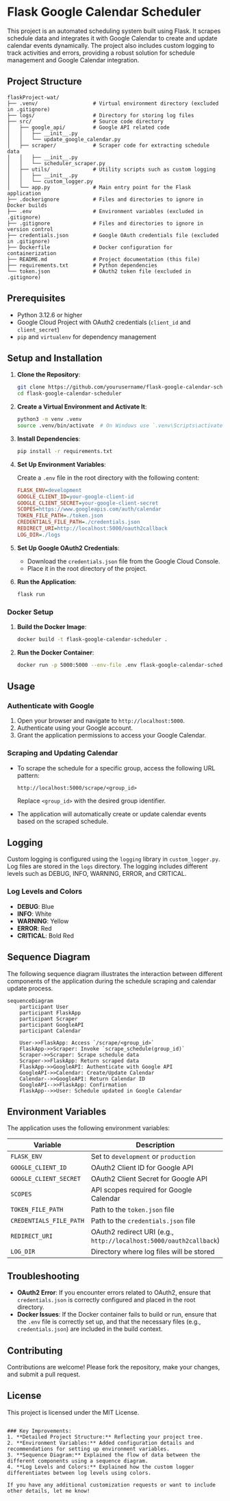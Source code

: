 
# Flask Google Calendar Scheduler

This project is an automated scheduling system built using Flask. It scrapes schedule data and integrates it with Google Calendar to create and update calendar events dynamically. The project also includes custom logging to track activities and errors, providing a robust solution for schedule management and Google Calendar integration.

## Project Structure

```plaintext
flaskProject-wat/
├── .venv/                  # Virtual environment directory (excluded in .gitignore)
├── logs/                   # Directory for storing log files
├── src/                    # Source code directory
│   ├── google_api/         # Google API related code
│   │   ├── __init__.py
│   │   └── update_google_calendar.py
│   ├── scraper/            # Scraper code for extracting schedule data
│   │   ├── __init__.py
│   │   └── scheduler_scraper.py
│   ├── utils/              # Utility scripts such as custom logging
│   │   ├── __init__.py
│   │   └── custom_logger.py
│   └── app.py              # Main entry point for the Flask application
├── .dockerignore           # Files and directories to ignore in Docker builds
├── .env                    # Environment variables (excluded in .gitignore)
├── .gitignore              # Files and directories to ignore in version control
├── credentials.json        # Google OAuth credentials file (excluded in .gitignore)
├── Dockerfile              # Docker configuration for containerization
├── README.md               # Project documentation (this file)
├── requirements.txt        # Python dependencies
└── token.json              # OAuth2 token file (excluded in .gitignore)
```

## Prerequisites

- Python 3.12.6 or higher
- Google Cloud Project with OAuth2 credentials (`client_id` and `client_secret`)
- `pip` and `virtualenv` for dependency management

## Setup and Installation

1. **Clone the Repository**:

   ```bash
   git clone https://github.com/yourusername/flask-google-calendar-scheduler.git
   cd flask-google-calendar-scheduler
   ```

2. **Create a Virtual Environment and Activate It**:

   ```bash
   python3 -m venv .venv
   source .venv/bin/activate  # On Windows use `.venv\Scripts\activate`
   ```

3. **Install Dependencies**:

   ```bash
   pip install -r requirements.txt
   ```

4. **Set Up Environment Variables**:

   Create a `.env` file in the root directory with the following content:

   ```ini
   FLASK_ENV=development
   GOOGLE_CLIENT_ID=your-google-client-id
   GOOGLE_CLIENT_SECRET=your-google-client-secret
   SCOPES=https://www.googleapis.com/auth/calendar
   TOKEN_FILE_PATH=./token.json
   CREDENTIALS_FILE_PATH=./credentials.json
   REDIRECT_URI=http://localhost:5000/oauth2callback
   LOG_DIR=./logs
   ```

5. **Set Up Google OAuth2 Credentials**:

   - Download the `credentials.json` file from the Google Cloud Console.
   - Place it in the root directory of the project.

6. **Run the Application**:

   ```bash
   flask run
   ```

### Docker Setup

1. **Build the Docker Image**:

   ```bash
   docker build -t flask-google-calendar-scheduler .
   ```

2. **Run the Docker Container**:

   ```bash
   docker run -p 5000:5000 --env-file .env flask-google-calendar-scheduler
   ```

## Usage

### Authenticate with Google

1. Open your browser and navigate to `http://localhost:5000`.
2. Authenticate using your Google account.
3. Grant the application permissions to access your Google Calendar.

### Scraping and Updating Calendar

- To scrape the schedule for a specific group, access the following URL pattern:

  ```
  http://localhost:5000/scrape/<group_id>
  ```

  Replace `<group_id>` with the desired group identifier.

- The application will automatically create or update calendar events based on the scraped schedule.

## Logging

Custom logging is configured using the `logging` library in `custom_logger.py`. Log files are stored in the `logs` directory. The logging includes different levels such as DEBUG, INFO, WARNING, ERROR, and CRITICAL.

### Log Levels and Colors

- **DEBUG**: Blue
- **INFO**: White
- **WARNING**: Yellow
- **ERROR**: Red
- **CRITICAL**: Bold Red

## Sequence Diagram

The following sequence diagram illustrates the interaction between different components of the application during the schedule scraping and calendar update process.

```mermaid
sequenceDiagram
    participant User
    participant FlaskApp
    participant Scraper
    participant GoogleAPI
    participant Calendar

    User->>FlaskApp: Access `/scrape/<group_id>`
    FlaskApp->>Scraper: Invoke `scrape_schedule(group_id)`
    Scraper->>Scraper: Scrape schedule data
    Scraper->>FlaskApp: Return scraped data
    FlaskApp->>GoogleAPI: Authenticate with Google API
    GoogleAPI->>Calendar: Create/Update Calendar
    Calendar-->>GoogleAPI: Return Calendar ID
    GoogleAPI-->>FlaskApp: Confirmation
    FlaskApp-->>User: Schedule updated in Google Calendar
```

## Environment Variables

The application uses the following environment variables:

| Variable                | Description                                      |
|-------------------------|--------------------------------------------------|
| `FLASK_ENV`             | Set to `development` or `production`             |
| `GOOGLE_CLIENT_ID`      | OAuth2 Client ID for Google API                  |
| `GOOGLE_CLIENT_SECRET`  | OAuth2 Client Secret for Google API              |
| `SCOPES`                | API scopes required for Google Calendar          |
| `TOKEN_FILE_PATH`       | Path to the `token.json` file                    |
| `CREDENTIALS_FILE_PATH` | Path to the `credentials.json` file              |
| `REDIRECT_URI`          | OAuth2 redirect URI (e.g., `http://localhost:5000/oauth2callback`) |
| `LOG_DIR`               | Directory where log files will be stored         |

## Troubleshooting

- **OAuth2 Error**: If you encounter errors related to OAuth2, ensure that `credentials.json` is correctly configured and placed in the root directory.
- **Docker Issues**: If the Docker container fails to build or run, ensure that the `.env` file is correctly set up, and that the necessary files (e.g., `credentials.json`) are included in the build context.

## Contributing

Contributions are welcome! Please fork the repository, make your changes, and submit a pull request.

## License

This project is licensed under the MIT License.
```

### Key Improvements:
1. **Detailed Project Structure:** Reflecting your project tree.
2. **Environment Variables:** Added configuration details and recommendations for setting up environment variables.
3. **Sequence Diagram:** Explained the flow of data between the different components using a sequence diagram.
4. **Log Levels and Colors:** Explained how the custom logger differentiates between log levels using colors.

If you have any additional customization requests or want to include other details, let me know!
